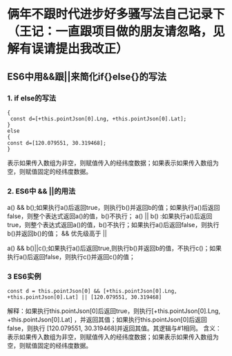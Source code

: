 # 俩年不跟时代进步好多骚写法自己记录下（王记：一直跟项目做的朋友请忽略，见解有误请提出我改正）
## ES6中用&&跟||来简化if{}else{}的写法
### 1. if else的写法
```if ( this.pointJson[0])
{
 const d=[+this.pointJson[0].Lng, +this.pointJson[0].Lat]; 
}
else
{
const d=[120.079551, 30.319468];
} 
```
表示如果传入数组为非空，则赋值传入的经纬度数据；如果表示如果传入数组为空，则赋值固定的经纬度数据。

### 2. ES6中 && ||的用法
a() && b();如果执行a()后返回true，则执行b()并返回b的值；如果执行a()后返回false，则整个表达式返回a()的值，b()不执行；
a() || b() :如果执行a()后返回true，则整个表达式返回a()的值，b()不执行；如果执行a()后返回false，则执行b()并返回b()的值；
&& 优先级高于 ||

a() && b()||c();如果执行a()后返回true,则执行b()并返回b的值，不执行c()；如果执行a()后返回false，则执行c()并返回c()的值；

### 3 ES6实例
```
const d = this.pointJson[0] && [+this.pointJson[0].Lng, +this.pointJson[0].Lat] || [120.079551, 30.319468]
```
解释：如果执行this.pointJson[0]后返回true，则执行[+this.pointJson[0].Lng, +this.pointJson[0].Lat] ，并返回其值；如果执行this.pointJson[0]后返回false，则执行 [120.079551, 30.319468]并返回其值。其逻辑与#1相同。
含义：表示如果传入数组为非空，则赋值传入的经纬度数据；如果表示如果传入数组为空，则赋值固定的经纬度数据。